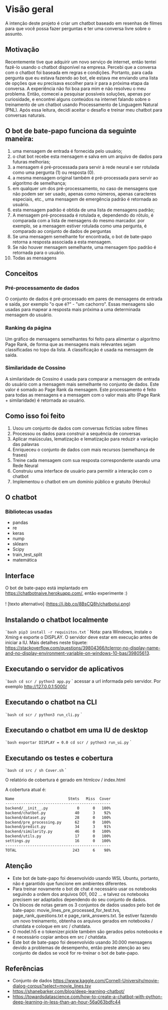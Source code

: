 # Visão geral

A intenção deste projeto é criar um chatbot baseado em resenhas de filmes para que você possa fazer perguntas e ter uma conversa livre sobre o assunto.

## Motivação

Recentemente tive que adquirir um novo serviço de internet, então tentei fazê-lo usando o chatbot disponível na empresa. Percebi que a conversa com o chatbot foi baseada em regras e condições. Portanto, para cada pergunta que eu estava fazendo ao bot, ele estava me enviando uma lista de opções que eu precisava escolher para ir para a próxima etapa da conversa. A experiência não foi boa para mim e não resolveu o meu problema.
Então, comecei a pesquisar possíveis soluções, apenas por curiosidade, e encontrei alguns conteúdos na internet falando sobre o treinamento de um chatbot usando Processamento de Linguagem Natural (PNL). Após essa leitura, decidi aceitar o desafio e treinar meu chatbot para conversas naturais.

## O bot de bate-papo funciona da seguinte maneira:
1. uma mensagem de entrada é fornecida pelo usuário;
2. o chat bot recebe esta mensagem e salva em um arquivo de dados para futuras melhorias;
3. a mensagem é pré-processada para servir à rede neural e ser rotulada como uma pergunta
(1) ou resposta (0).
4. a mesma mensagem original também é pré-processada para servir ao algoritmo de
semelhança;
1. em qualquer um dos pré-processamento, no caso de mensagens que não podem ser
ser usado, apenas como números, apenas caracteres especiais, etc.,
uma mensagem de emergência padrão é retornada ao usuário.
2. esta mensagem padrão é obtida de uma lista de mensagens padrão;
5. A mensagem pré-processada é rotulada e, dependendo do rótulo, é comparada
com a lista de mensagens do mesmo marcador. por exemplo, se a mensagem estiver rotulada
como uma pergunta, é comparado ao conjunto de dados de perguntas
6. Se uma mensagem semelhante for encontrada, o bot de bate-papo retorna a resposta associada a esta mensagem.
7. Se não houver mensagem semelhante, uma mensagem tipo padrão é retornada
para o usuário.
8. Todas as mensagens

## Conceitos
### Pré-processamento de dados
O conjunto de dados é pré-processado em pares de mensagens de entrada e saída, por exemplo "o que é?" - "um cachorro". Essas mensagens são usadas para mapear a resposta mais próxima a uma determinada mensagem do usuário.

### Ranking da página
Um gráfico de mensagens semelhantes foi feito para alimentar o algoritmo Page Rank, de forma que as mensagens mais relevantes sejam classificadas no topo da lista. A classificação é usada na mensagem de saída.

### Similaridade de Cossino
A similaridade de Cossino é usada para comparar a mensagem de entrada do usuário com a mensagem mais semelhante no conjunto de dados. Este valor é somado ao Page Rank da mensagem.
Este processamento é feito para todas as mensagens e a mensagem com o valor mais alto (Page Rank + similaridade) é retornada ao usuário.

## Como isso foi feito
1. Usou um conjunto de dados com conversas fictícias sobre filmes
2. Processou os dados para construir a sequência de conversas
3. Aplicar maiúsculas, lematização e lematização para reduzir a variação das palavras
4. Enriqueceu o conjunto de dados com mais recursos (semelhança de frases)
5. Treine cada mensagem com sua resposta correspondente usando uma Rede Neural
6. Construiu uma interface de usuário para permitir a interação com o chatbot
7. Implementou o chatbot em um domínio público e gratuito (Heroku)

## O chatbot
### Bibliotecas usadas
- pandas
- re
- keras
- nump
- sklearn
- Scipy
- train_test_split
- matemática

## Interface
O bot de bate-papo está implantado em https://chatbotnaive.herokuapp.com/, então experimente :)
<br/> <br/>
! [texto alternativo] (https://i.ibb.co/8BsCQ8h/chatbotui.png)

## Instalando o chatbot localmente

`` `bash
pip3 install -r requisitos.txt
`` `
Nota: para Windows, instale o Xming e exporte o DISPLAY. O servidor deve estar em execução antes de iniciar a IU. Mais detalhes neste tíquete: https://stackoverflow.com/questions/39804366/tclerror-no-display-name-and-no-display-environment-variable-on-windows-10-bas/39805613.

## Executando o servidor de aplicativos

`` `bash
cd scr /
python3 app.py
`` `
acessar a url informada pelo servidor. Por exemplo http://127.0.0.1:5000/

## Executando o chatbot na CLI

`` `bash
cd scr /
python3 run_cli.py
`` `
## Executando o chatbot em uma IU de desktop

`` `bash
exportar DISPLAY = 0.0
cd scr /
python3 run_ui.py
`` `

## Executando os testes e cobertura

`` `bash
cd src /
sh Cover.sh
`` `

O relatório de cobertura é gerado em htmlcov / index.html

A cobertura atual é:
```bash
Name                        Stmts   Miss  Cover
-----------------------------------------------
backend/__init__.py             0      0   100%
backend/chatbot.py             40      3    92%
backend/dataset.py             28      0   100%
backend/pre_processing.py      62      0   100%
backend/predict.py             34      3    91%
backend/similarity.py          46      0   100%
backend/utils.py               17      0   100%
settings.py                    16      0   100%
-----------------------------------------------
TOTAL                         243      6    98%
```


## Atenção

- Este bot de bate-papo foi desenvolvido usando WSL Ubuntu, portanto, não é garantido que funcione em ambientes diferentes.
- Para treinar novamente o bot de chat é necessário usar os notebooks seguindo a ordem dos arquivos 001, 002 ... e talvez os notebooks precisem ser adaptados dependendo do seu conjunto de dados.
- Os blocos de notas geram os 3 conjuntos de dados usados ​​pelo bot de bate-papo: movie_lines_pre_processed_for_test.tvs, page_rank_questions.txt e page_rank_answers.txt. Se estiver fazendo um novo treinamento, obtenha os arquivos gerados em notebooks / chatdata e coloque em src / chatdata.
- O model.h5 e o tokenizer.pickle também são gerados pelos notebooks e é necessário copiar ambos em src / chatdata.
- Este bot de bate-papo foi desenvolvido usando 30.000 mensagens devido a problemas de desempenho, então preste atenção ao seu conjunto de dados se você for re-treinar o bot de bate-papo.


## Referências
- Conjunto de dados https://www.kaggle.com/Cornell-University/movie-dialog-corpus?select=movie_lines.tsv
- https://shanebarker.com/blog/deep-learning-chatbot/
- https://towardsdatascience.com/how-to-create-a-chatbot-with-python-deep-learning-in-less-than-an-hour-56a063bdfc44